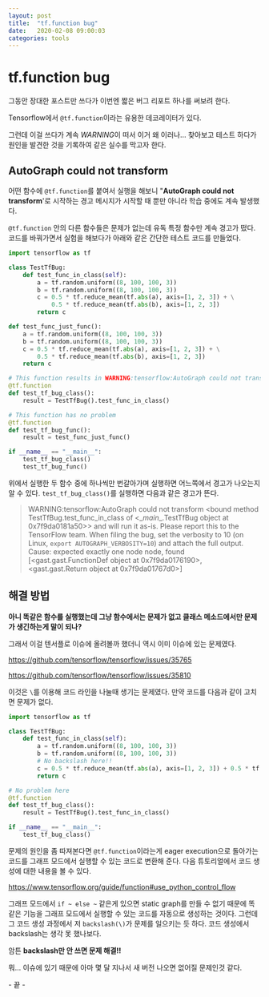 ```yaml
---
layout: post
title:  "tf.function bug"
date:   2020-02-08 09:00:03
categories: tools
---
```




# tf.function bug



그동안 장대한 포스트만 쓰다가 이번엔 짧은 버그 리포트 하나를 써보려 한다.  

Tensorflow에서 `@tf.function`이라는 유용한 데코레이터가 있다.  

그런데 이걸 쓰다가 계속 *WARNING*이 떠서 이거 왜 이러나... 찾아보고 테스트 하다가 원인을 발견한 것을 기록하여 같은 실수를 막고자 한다.



## AutoGraph could not transform

어떤 함수에 `@tf.function`를 붙여서 실행을 해보니 "**AutoGraph could not transform**'로 시작하는 경고 메시지가 시작할 때 뿐만 아니라 학습 중에도 계속 발생했다.

`@tf.function` 안의 다른 함수들은 문제가 없는데 유독 특정 함수만 계속 경고가 떴다. 코드를 바꿔가면서 실험을 해보다가 아래와 같은 간단한 테스트 코드를 만들었다.



```python
import tensorflow as tf

class TestTfBug:
    def test_func_in_class(self):
        a = tf.random.uniform((8, 100, 100, 3))
        b = tf.random.uniform((8, 100, 100, 3))
        c = 0.5 * tf.reduce_mean(tf.abs(a), axis=[1, 2, 3]) + \
            0.5 * tf.reduce_mean(tf.abs(b), axis=[1, 2, 3])
        return c

def test_func_just_func():
    a = tf.random.uniform((8, 100, 100, 3))
    b = tf.random.uniform((8, 100, 100, 3))
    c = 0.5 * tf.reduce_mean(tf.abs(a), axis=[1, 2, 3]) + \
        0.5 * tf.reduce_mean(tf.abs(b), axis=[1, 2, 3])
    return c

# This function results in WARNING:tensorflow:AutoGraph could not transform ~~
@tf.function
def test_tf_bug_class():
    result = TestTfBug().test_func_in_class()

# This function has no problem
@tf.function
def test_tf_bug_func():
    result = test_func_just_func()

if __name__ == "__main__":
    test_tf_bug_class()
    test_tf_bug_func()
```

위에서 실행한 두 함수 중에 하나씩만 번갈아가며 실행하면 어느쪽에서 경고가 나오는지 알 수 있다. `test_tf_bug_class()`를 실행하면 다음과 같은 경고가 뜬다.

> WARNING:tensorflow:AutoGraph could not transform <bound method TestTfBug.test_func_in_class of <\__main__.TestTfBug object at 0x7f9da0181a50>> and will run it as-is.
> Please report this to the TensorFlow team. When filing the bug, set the verbosity to 10 (on Linux, `export AUTOGRAPH_VERBOSITY=10`) and attach the full output.
> Cause: expected exactly one node node, found [<gast.gast.FunctionDef object at 0x7f9da0176190>, <gast.gast.Return object at 0x7f9da01767d0>]



## 해결 방법

**아니 똑같은 함수를 실행했는데 그냥 함수에서는 문제가 없고 클래스 메소드에서만 문제가 생긴하는게 말이 되나?**  

그래서 이걸 텐서플로 이슈에 올려볼까 했더니 역시 이미 이슈에 있는 문제였다.  

<https://github.com/tensorflow/tensorflow/issues/35765>  

<https://github.com/tensorflow/tensorflow/issues/35810>  

이것은 `\`를 이용해 코드 라인을 나눌때 생기는 문제였다. 만약 코드를 다음과 같이 고치면 문제가 없다.

```python
import tensorflow as tf

class TestTfBug:
    def test_func_in_class(self):
        a = tf.random.uniform((8, 100, 100, 3))
        b = tf.random.uniform((8, 100, 100, 3))
        # No backslash here!!
        c = 0.5 * tf.reduce_mean(tf.abs(a), axis=[1, 2, 3]) + 0.5 * tf.reduce_mean(tf.abs(b), axis=[1, 2, 3])
        return c

# No problem here
@tf.function
def test_tf_bug_class():
    result = TestTfBug().test_func_in_class()

if __name__ == "__main__":
    test_tf_bug_class()
```

문제의 원인을 좀 따져본다면 `@tf.function`이라는게 eager execution으로 돌아가는 코드를 그래프 모드에서 실행할 수 있는 코드로 변환해 준다. 다음 튜토리얼에서 코드 생성에 대한 내용을 볼 수 있다.  

<https://www.tensorflow.org/guide/function#use_python_control_flow>

그래프 모드에서 `if ~ else ~` 같은게 있으면 static graph를 만들 수 없기 때문에 똑같은 기능을 그래프 모드에서 실행할 수 있는 코드를 자동으로 생성하는 것이다.  그런데 그 코드 생성 과정에서 저 `backslash(\)`가 문제를 일으키는 듯 하다. 코드 생성에서 backslash는 생각 못 했나보다.

암튼 **backslash만 안 쓰면 문제 해결!!**  

뭐... 이슈에 있기 때문에 아마 몇 달 지나서 새 버전 나오면 없어질 문제인것 같다.

\- 끝 -

